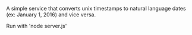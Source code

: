 A simple service that converts unix timestamps to natural language dates (ex: January 1, 2016) and vice versa.

Run with 'node server.js'
